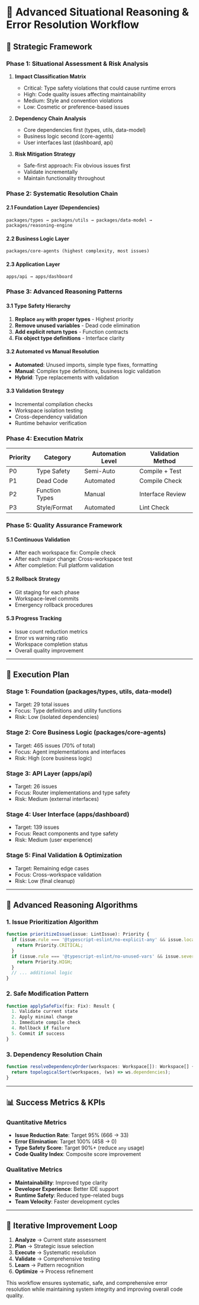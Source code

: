 # 🧠 Advanced Situational Reasoning & Error Resolution Workflow

## 🎯 Strategic Framework

### Phase 1: Situational Assessment & Risk Analysis
1. **Impact Classification Matrix**
   - Critical: Type safety violations that could cause runtime errors
   - High: Code quality issues affecting maintainability
   - Medium: Style and convention violations
   - Low: Cosmetic or preference-based issues

2. **Dependency Chain Analysis**
   - Core dependencies first (types, utils, data-model)
   - Business logic second (core-agents)
   - User interfaces last (dashboard, api)

3. **Risk Mitigation Strategy**
   - Safe-first approach: Fix obvious issues first
   - Validate incrementally
   - Maintain functionality throughout

### Phase 2: Systematic Resolution Chain

#### 2.1 Foundation Layer (Dependencies)
```
packages/types → packages/utils → packages/data-model → packages/reasoning-engine
```

#### 2.2 Business Logic Layer
```
packages/core-agents (highest complexity, most issues)
```

#### 2.3 Application Layer
```
apps/api → apps/dashboard
```

### Phase 3: Advanced Reasoning Patterns

#### 3.1 Type Safety Hierarchy
1. **Replace `any` with proper types** - Highest priority
2. **Remove unused variables** - Dead code elimination
3. **Add explicit return types** - Function contracts
4. **Fix object type definitions** - Interface clarity

#### 3.2 Automated vs Manual Resolution
- **Automated**: Unused imports, simple type fixes, formatting
- **Manual**: Complex type definitions, business logic validation
- **Hybrid**: Type replacements with validation

#### 3.3 Validation Strategy
- Incremental compilation checks
- Workspace isolation testing
- Cross-dependency validation
- Runtime behavior verification

### Phase 4: Execution Matrix

| Priority | Category | Automation Level | Validation Method |
|----------|----------|------------------|-------------------|
| P0 | Type Safety | Semi-Auto | Compile + Test |
| P1 | Dead Code | Automated | Compile Check |
| P2 | Function Types | Manual | Interface Review |
| P3 | Style/Format | Automated | Lint Check |

### Phase 5: Quality Assurance Framework

#### 5.1 Continuous Validation
- After each workspace fix: Compile check
- After each major change: Cross-workspace test
- After completion: Full platform validation

#### 5.2 Rollback Strategy
- Git staging for each phase
- Workspace-level commits
- Emergency rollback procedures

#### 5.3 Progress Tracking
- Issue count reduction metrics
- Error vs warning ratio
- Workspace completion status
- Overall quality improvement

---

## 🚀 Execution Plan

### Stage 1: Foundation (packages/types, utils, data-model)
- Target: 29 total issues
- Focus: Type definitions and utility functions
- Risk: Low (isolated dependencies)

### Stage 2: Core Business Logic (packages/core-agents)
- Target: 465 issues (70% of total)
- Focus: Agent implementations and interfaces
- Risk: High (core business logic)

### Stage 3: API Layer (apps/api)
- Target: 26 issues
- Focus: Router implementations and type safety
- Risk: Medium (external interfaces)

### Stage 4: User Interface (apps/dashboard)
- Target: 139 issues
- Focus: React components and type safety
- Risk: Medium (user experience)

### Stage 5: Final Validation & Optimization
- Target: Remaining edge cases
- Focus: Cross-workspace validation
- Risk: Low (final cleanup)

---

## 🧮 Advanced Reasoning Algorithms

### 1. Issue Prioritization Algorithm
```typescript
function prioritizeIssue(issue: LintIssue): Priority {
  if (issue.rule === '@typescript-eslint/no-explicit-any' && issue.location.includes('core-agents')) {
    return Priority.CRITICAL;
  }
  if (issue.rule === '@typescript-eslint/no-unused-vars' && issue.severity === 'error') {
    return Priority.HIGH;
  }
  // ... additional logic
}
```

### 2. Safe Modification Pattern
```typescript
function applySafeFix(fix: Fix): Result {
  1. Validate current state
  2. Apply minimal change
  3. Immediate compile check
  4. Rollback if failure
  5. Commit if success
}
```

### 3. Dependency Resolution Chain
```typescript
function resolveDependencyOrder(workspaces: Workspace[]): Workspace[] {
  return topologicalSort(workspaces, (ws) => ws.dependencies);
}
```

---

## 📊 Success Metrics & KPIs

### Quantitative Metrics
- **Issue Reduction Rate**: Target 95% (666 → 33)
- **Error Elimination**: Target 100% (458 → 0)
- **Type Safety Score**: Target 90%+ (reduce `any` usage)
- **Code Quality Index**: Composite score improvement

### Qualitative Metrics
- **Maintainability**: Improved type clarity
- **Developer Experience**: Better IDE support
- **Runtime Safety**: Reduced type-related bugs
- **Team Velocity**: Faster development cycles

---

## 🔄 Iterative Improvement Loop

1. **Analyze** → Current state assessment
2. **Plan** → Strategic issue selection
3. **Execute** → Systematic resolution
4. **Validate** → Comprehensive testing
5. **Learn** → Pattern recognition
6. **Optimize** → Process refinement

This workflow ensures systematic, safe, and comprehensive error resolution while maintaining system integrity and improving overall code quality.